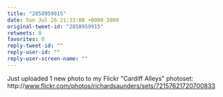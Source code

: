 ```yaml
---
title: "2858959915"
date: Sun Jul 26 21:33:08 +0000 2009
original-tweet-id: "2858959915"
retweets: 0
favorites: 0
reply-tweet-id: ""
reply-user-id: ""
reply-user-screen-name: ""
---
```

Just uploaded 1 new photo to my Flickr "Cardiff Alleys" photoset: http://<a href="https://www.flickr.com/photos/richardsaunders/sets/72157621720700833">www.flickr.com/photos/richardsaunders/sets/72157621720700833</a>
